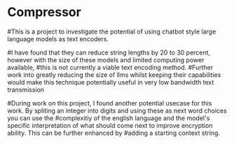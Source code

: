 # Compressor
#This is a project to investigate the potential of using chatbot style large language models as text encoders.

#I have found that they can reduce string lengths by 20 to 30 percent, however with the size of these models and limited computing power available, 
#this is not currently a viable text encoding method. 
#Further work into greatly reducing the size of llms whilst keeping their capabilities would make this technique potentially useful in very low bandwidth text transmission

#During work on this project, I found another potential usecase for this work. By spliting an integer into digits and using these as next word choices you can use the
#complexitiy of the english language and the model's specific interpretation of what should come next to improve encryption ability. This can be further enhanced by 
#adding a starting context string.
